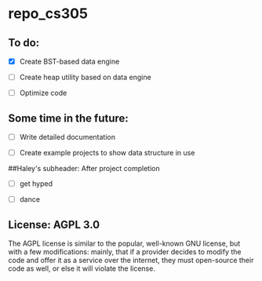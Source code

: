 # repo_cs305

## To do: 

- [x] Create BST-based data engine

- [ ] Create heap utility based on data engine

- [ ] Optimize code

## Some time in the future:
- [ ] Write detailed documentation

- [ ] Create example projects to show data structure in use

##Haley's subheader: After project completion
- [ ] get hyped
- [ ] dance


## License: AGPL 3.0

The AGPL license is similar to the popular, well-known GNU license, but with a few modifications: mainly, that if a provider decides to modify the code and offer it as a service over the internet, they must open-source their code as well, or else it will violate the license.
